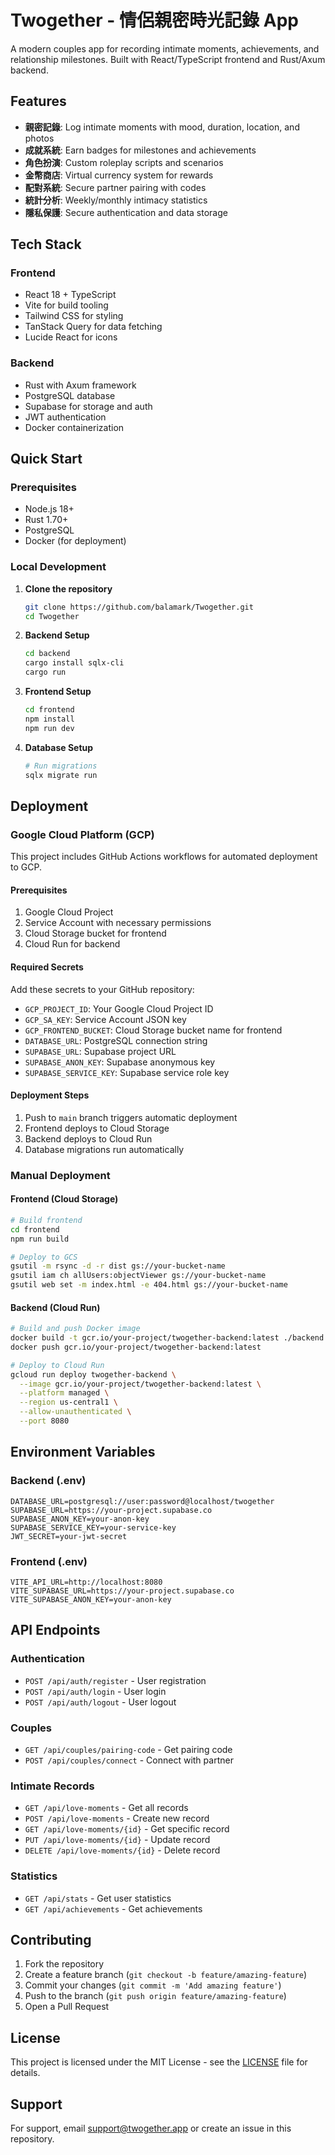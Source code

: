 # Twogether - 情侶親密時光記錄 App

A modern couples app for recording intimate moments, achievements, and relationship milestones. Built with React/TypeScript frontend and Rust/Axum backend.

## Features

- **親密記錄**: Log intimate moments with mood, duration, location, and photos
- **成就系統**: Earn badges for milestones and achievements
- **角色扮演**: Custom roleplay scripts and scenarios
- **金幣商店**: Virtual currency system for rewards
- **配對系統**: Secure partner pairing with codes
- **統計分析**: Weekly/monthly intimacy statistics
- **隱私保護**: Secure authentication and data storage

## Tech Stack

### Frontend
- React 18 + TypeScript
- Vite for build tooling
- Tailwind CSS for styling
- TanStack Query for data fetching
- Lucide React for icons

### Backend
- Rust with Axum framework
- PostgreSQL database
- Supabase for storage and auth
- JWT authentication
- Docker containerization

## Quick Start

### Prerequisites
- Node.js 18+
- Rust 1.70+
- PostgreSQL
- Docker (for deployment)

### Local Development

1. **Clone the repository**
   ```bash
   git clone https://github.com/balamark/Twogether.git
   cd Twogether
   ```

2. **Backend Setup**
   ```bash
   cd backend
   cargo install sqlx-cli
   cargo run
   ```

3. **Frontend Setup**
   ```bash
   cd frontend
   npm install
   npm run dev
   ```

4. **Database Setup**
   ```bash
   # Run migrations
   sqlx migrate run
   ```

## Deployment

### Google Cloud Platform (GCP)

This project includes GitHub Actions workflows for automated deployment to GCP.

#### Prerequisites
1. Google Cloud Project
2. Service Account with necessary permissions
3. Cloud Storage bucket for frontend
4. Cloud Run for backend

#### Required Secrets
Add these secrets to your GitHub repository:

- `GCP_PROJECT_ID`: Your Google Cloud Project ID
- `GCP_SA_KEY`: Service Account JSON key
- `GCP_FRONTEND_BUCKET`: Cloud Storage bucket name for frontend
- `DATABASE_URL`: PostgreSQL connection string
- `SUPABASE_URL`: Supabase project URL
- `SUPABASE_ANON_KEY`: Supabase anonymous key
- `SUPABASE_SERVICE_KEY`: Supabase service role key

#### Deployment Steps
1. Push to `main` branch triggers automatic deployment
2. Frontend deploys to Cloud Storage
3. Backend deploys to Cloud Run
4. Database migrations run automatically

### Manual Deployment

#### Frontend (Cloud Storage)
```bash
# Build frontend
cd frontend
npm run build

# Deploy to GCS
gsutil -m rsync -d -r dist gs://your-bucket-name
gsutil iam ch allUsers:objectViewer gs://your-bucket-name
gsutil web set -m index.html -e 404.html gs://your-bucket-name
```

#### Backend (Cloud Run)
```bash
# Build and push Docker image
docker build -t gcr.io/your-project/twogether-backend:latest ./backend
docker push gcr.io/your-project/twogether-backend:latest

# Deploy to Cloud Run
gcloud run deploy twogether-backend \
  --image gcr.io/your-project/twogether-backend:latest \
  --platform managed \
  --region us-central1 \
  --allow-unauthenticated \
  --port 8080
```

## Environment Variables

### Backend (.env)
```env
DATABASE_URL=postgresql://user:password@localhost/twogether
SUPABASE_URL=https://your-project.supabase.co
SUPABASE_ANON_KEY=your-anon-key
SUPABASE_SERVICE_KEY=your-service-key
JWT_SECRET=your-jwt-secret
```

### Frontend (.env)
```env
VITE_API_URL=http://localhost:8080
VITE_SUPABASE_URL=https://your-project.supabase.co
VITE_SUPABASE_ANON_KEY=your-anon-key
```

## API Endpoints

### Authentication
- `POST /api/auth/register` - User registration
- `POST /api/auth/login` - User login
- `POST /api/auth/logout` - User logout

### Couples
- `GET /api/couples/pairing-code` - Get pairing code
- `POST /api/couples/connect` - Connect with partner

### Intimate Records
- `GET /api/love-moments` - Get all records
- `POST /api/love-moments` - Create new record
- `GET /api/love-moments/{id}` - Get specific record
- `PUT /api/love-moments/{id}` - Update record
- `DELETE /api/love-moments/{id}` - Delete record

### Statistics
- `GET /api/stats` - Get user statistics
- `GET /api/achievements` - Get achievements

## Contributing

1. Fork the repository
2. Create a feature branch (`git checkout -b feature/amazing-feature`)
3. Commit your changes (`git commit -m 'Add amazing feature'`)
4. Push to the branch (`git push origin feature/amazing-feature`)
5. Open a Pull Request

## License

This project is licensed under the MIT License - see the [LICENSE](LICENSE) file for details.

## Support

For support, email support@twogether.app or create an issue in this repository.